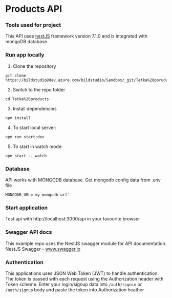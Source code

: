 # Products API
### Tools used for project
This API uses [nestJS](https://docs.nestjs.com/) framework version 7.1.0 and is integrated with mongoDB database.

### Run app locally
1. Clone the repository
```
git clone https://bildstudio@dev.azure.com/bildstudio/Sandbox/_git/Tetka%20poruducts
```
2. Switch to the repo folder
```
cd Tetka%20products
```
3. Install dependencies
```
npm install
```
4. To start local server:
```
npm run start:dev
```
5. To start in watch mode:
```
npm start -- watch
```

### Database
API works with MONGODB database. Get mongodb config data from .env file
```
MONGODB_URL='my-mongodb-url'
```

### Start application
Test api with http://localhost:3000/api in your favourite browser

### Swagger API docs
This example repo uses the NestJS swagger module for API documentation. NestJS Swagger - www.swagger.io

### Authentication
This applications uses JSON Web Token (JWT) to handle authentication. The token is passed with each request using the Authorization header with Token scheme. Enter your login/signup data into `/auth/signin` or `/auth/signup` body and paste the token into Authorization heather
